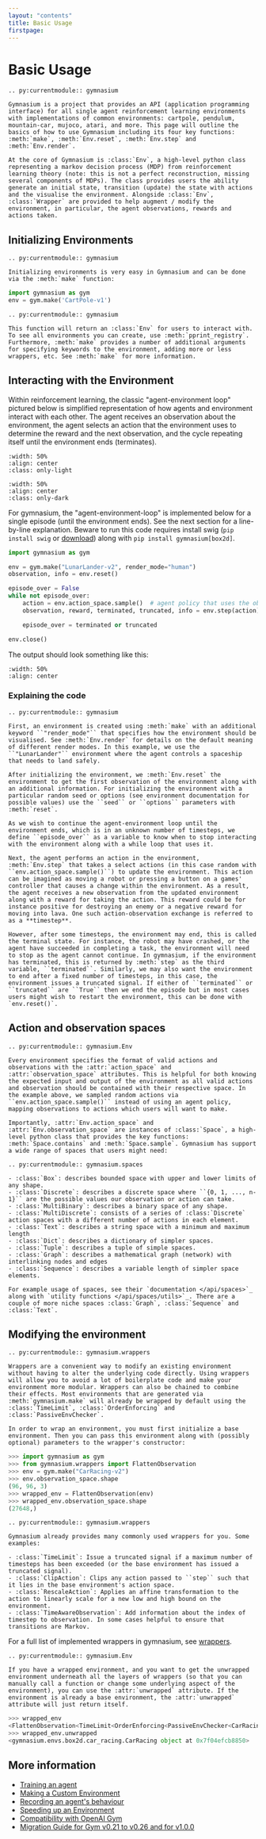 ```yaml
---
layout: "contents"
title: Basic Usage
firstpage:
---
```


# Basic Usage

```{eval-rst}
.. py:currentmodule:: gymnasium

Gymnasium is a project that provides an API (application programming interface) for all single agent reinforcement learning environments with implementations of common environments: cartpole, pendulum, mountain-car, mujoco, atari, and more. This page will outline the basics of how to use Gymnasium including its four key functions: :meth:`make`, :meth:`Env.reset`, :meth:`Env.step` and :meth:`Env.render`. 

At the core of Gymnasium is :class:`Env`, a high-level python class representing a markov decision process (MDP) from reinforcement learning theory (note: this is not a perfect reconstruction, missing several components of MDPs). The class provides users the ability generate an initial state, transition (update) the state with actions and the visualise the environment. Alongside :class:`Env`, :class:`Wrapper` are provided to help augment / modify the environment, in particular, the agent observations, rewards and actions taken. 
```

## Initializing Environments

```{eval-rst}
.. py:currentmodule:: gymnasium

Initializing environments is very easy in Gymnasium and can be done via the :meth:`make` function:
```

```python
import gymnasium as gym
env = gym.make('CartPole-v1')
```

```{eval-rst}
.. py:currentmodule:: gymnasium

This function will return an :class:`Env` for users to interact with. To see all environments you can create, use :meth:`pprint_registry`. Furthermore, :meth:`make` provides a number of additional arguments for specifying keywords to the environment, adding more or less wrappers, etc. See :meth:`make` for more information. 
```

## Interacting with the Environment

Within reinforcement learning, the classic "agent-environment loop" pictured below is simplified representation of how agents and environment interact with each other. The agent receives an observation about the environment, the agent selects an action that the environment uses to determine the reward and the next observation, and the cycle repeating itself until the environment ends (terminates).  

```{image} /_static/diagrams/AE_loop.png
:width: 50%
:align: center
:class: only-light
```

```{image} /_static/diagrams/AE_loop_dark.png
:width: 50%
:align: center
:class: only-dark
```

For gymnasium, the "agent-environment-loop" is implemented below for a single episode (until the environment ends). See the next section for a line-by-line explanation. Beware to run this code requires install swig (`pip install swig` or [download](https://www.swig.org/download.html)) along with `pip install gymnasium[box2d]`.

```python
import gymnasium as gym

env = gym.make("LunarLander-v2", render_mode="human")
observation, info = env.reset()

episode_over = False
while not episode_over:
    action = env.action_space.sample()  # agent policy that uses the observation and info
    observation, reward, terminated, truncated, info = env.step(action)

    episode_over = terminated or truncated

env.close()
```

The output should look something like this:

```{figure} https://user-images.githubusercontent.com/15806078/153222406-af5ce6f0-4696-4a24-a683-46ad4939170c.gif
:width: 50%
:align: center
```

### Explaining the code

```{eval-rst}
.. py:currentmodule:: gymnasium

First, an environment is created using :meth:`make` with an additional keyword ``"render_mode"`` that specifies how the environment should be visualised. See :meth:`Env.render` for details on the default meaning of different render modes. In this example, we use the ``"LunarLander"`` environment where the agent controls a spaceship that needs to land safely.

After initializing the environment, we :meth:`Env.reset` the environment to get the first observation of the environment along with an additional information. For initializing the environment with a particular random seed or options (see environment documentation for possible values) use the ``seed`` or ``options`` parameters with :meth:`reset`.

As we wish to continue the agent-environment loop until the environment ends, which is in an unknown number of timesteps, we define ``episode_over`` as a variable to know when to stop interacting with the environment along with a while loop that uses it. 

Next, the agent performs an action in the environment, :meth:`Env.step` that takes a select actions (in this case random with ``env.action_space.sample()``) to update the environment. This action can be imagined as moving a robot or pressing a button on a games' controller that causes a change within the environment. As a result, the agent receives a new observation from the updated environment along with a reward for taking the action. This reward could be for instance positive for destroying an enemy or a negative reward for moving into lava. One such action-observation exchange is referred to as a **timestep**.

However, after some timesteps, the environment may end, this is called the terminal state. For instance, the robot may have crashed, or the agent have succeeded in completing a task, the environment will need to stop as the agent cannot continue. In gymnasium, if the environment has terminated, this is returned by :meth:`step` as the third variable, ``terminated``. Similarly, we may also want the environment to end after a fixed number of timesteps, in this case, the environment issues a truncated signal. If either of ``terminated`` or ``truncated`` are ``True`` then we end the episode but in most cases users might wish to restart the environment, this can be done with `env.reset()`.
```

## Action and observation spaces

```{eval-rst}
.. py:currentmodule:: gymnasium.Env

Every environment specifies the format of valid actions and observations with the :attr:`action_space` and :attr:`observation_space` attributes. This is helpful for both knowing the expected input and output of the environment as all valid actions and observation should be contained with their respective space. In the example above, we sampled random actions via ``env.action_space.sample()`` instead of using an agent policy, mapping observations to actions which users will want to make. 

Importantly, :attr:`Env.action_space` and :attr:`Env.observation_space` are instances of :class:`Space`, a high-level python class that provides the key functions: :meth:`Space.contains` and :meth:`Space.sample`. Gymnasium has support a wide range of spaces that users might need:

.. py:currentmodule:: gymnasium.spaces

- :class:`Box`: describes bounded space with upper and lower limits of any shape.
- :class:`Discrete`: describes a discrete space where ``{0, 1, ..., n-1}`` are the possible values our observation or action can take. 
- :class:`MultiBinary`: describes a binary space of any shape.
- :class:`MultiDiscrete`: consists of a series of :class:`Discrete` action spaces with a different number of actions in each element.
- :class:`Text`: describes a string space with a minimum and maximum length
- :class:`Dict`: describes a dictionary of simpler spaces.
- :class:`Tuple`: describes a tuple of simple spaces.
- :class:`Graph`: describes a mathematical graph (network) with interlinking nodes and edges
- :class:`Sequence`: describes a variable length of simpler space elements.

For example usage of spaces, see their `documentation </api/spaces>`_ along with `utility functions </api/spaces/utils>`_. There are a couple of more niche spaces :class:`Graph`, :class:`Sequence` and :class:`Text`.
```

## Modifying the environment

```{eval-rst}
.. py:currentmodule:: gymnasium.wrappers

Wrappers are a convenient way to modify an existing environment without having to alter the underlying code directly. Using wrappers will allow you to avoid a lot of boilerplate code and make your environment more modular. Wrappers can also be chained to combine their effects. Most environments that are generated via :meth:`gymnasium.make` will already be wrapped by default using the :class:`TimeLimit`, :class:`OrderEnforcing` and :class:`PassiveEnvChecker`.

In order to wrap an environment, you must first initialize a base environment. Then you can pass this environment along with (possibly optional) parameters to the wrapper's constructor:
```

```python
>>> import gymnasium as gym
>>> from gymnasium.wrappers import FlattenObservation
>>> env = gym.make("CarRacing-v2")
>>> env.observation_space.shape
(96, 96, 3)
>>> wrapped_env = FlattenObservation(env)
>>> wrapped_env.observation_space.shape
(27648,)
```

```{eval-rst}
.. py:currentmodule:: gymnasium.wrappers

Gymnasium already provides many commonly used wrappers for you. Some examples:

- :class:`TimeLimit`: Issue a truncated signal if a maximum number of timesteps has been exceeded (or the base environment has issued a truncated signal).
- :class:`ClipAction`: Clips any action passed to ``step`` such that it lies in the base environment's action space.
- :class:`RescaleAction`: Applies an affine transformation to the action to linearly scale for a new low and high bound on the environment.
- :class:`TimeAwareObservation`: Add information about the index of timestep to observation. In some cases helpful to ensure that transitions are Markov.
```

For a full list of implemented wrappers in gymnasium, see [wrappers](/api/wrappers).

```{eval-rst}
.. py:currentmodule:: gymnasium.Env

If you have a wrapped environment, and you want to get the unwrapped environment underneath all the layers of wrappers (so that you can manually call a function or change some underlying aspect of the environment), you can use the :attr:`unwrapped` attribute. If the environment is already a base environment, the :attr:`unwrapped` attribute will just return itself.
```

```python
>>> wrapped_env
<FlattenObservation<TimeLimit<OrderEnforcing<PassiveEnvChecker<CarRacing<CarRacing-v2>>>>>>
>>> wrapped_env.unwrapped
<gymnasium.envs.box2d.car_racing.CarRacing object at 0x7f04efcb8850>
```

## More information

* [Training an agent](introduction/train_agent)
* [Making a Custom Environment](introduction/create_custom_env)
* [Recording an agent's behaviour](introduction/recording_agents)
* [Speeding up an Environment](introduction/speeding_up_env)
* [Compatibility with OpenAI Gym](/introduction/gym_compatibility)
* [Migration Guide for Gym v0.21 to v0.26 and for v1.0.0](introduction/migration_guide)